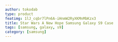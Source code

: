 ```yaml
---
author: tokodab
type: product
featimg: 1lJ_cqbr7lPn6A-iHnmW2RyXKMnMbKzx3
title: Star Wars A New Hope Samsung Galaxy S9 Case
tags: [samsung, galaxy, s9]
category: [samsung]
---
```

